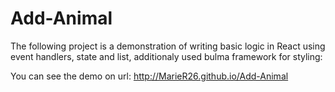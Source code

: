 # Add-Animal

The following project is a demonstration of writing basic logic in React using event handlers, state and list, additionaly used bulma framework for styling:

You can see the demo on url:
http://MarieR26.github.io/Add-Animal
